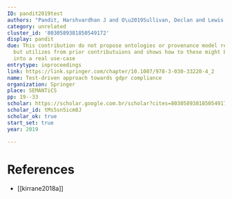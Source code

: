 ```yaml
---
ID: pandit2019test
authors: "Pandit, Harshvardhan J and O\u2019Sullivan, Declan and Lewis, Dave"
category: unrelated
cluster_id: '8030589381850549172'
display: pandit
due: This contribution do not propose ontologies or provenance model related to GDPR,
  but utilizes from prior contributuions and shows how to these might be instantiated
  into a real use-case
entrytype: inproceedings
link: https://link.springer.com/chapter/10.1007/978-3-030-33220-4_2
name: Test-driven approach towards gdpr compliance
organization: Springer
place: SEMANTiCS
pp: 19--33
scholar: https://scholar.google.com.br/scholar?cites=8030589381850549172&as_sdt=2005&sciodt=0,5&hl=en
scholar_id: tMs5sn5icm8J
scholar_ok: true
start_set: true
year: 2019

---
```


# References

- [[kirrane2018a]]
